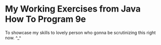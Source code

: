 # My Working Exercises from Java How To Program 9e
To showcase my skills to lovely person who gonna be scrutinizing this right now. ^_^
